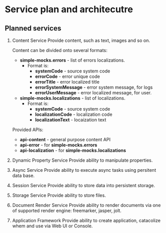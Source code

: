 # Service plan and architecutre

## Planned services

1. Content Service
   Provide content, such as text, images and so on.

   Content can be divided onto several formats:
      * **simple-mocks.errors** - list of errors localizations.
        * Format is:
          * **systemCode** - source system code
          * **errorCode** - error unique code
          * **errorTitle** - error localized title
          * **errorSystemMessage** - error system message, for logs
          * **errorUserMessage** - error localized message, for user.
      * **simple-mocks.localizations** - list of localizations.
        * Format is:
          * **systemCode** - source system code
          * **localizationCode** - localization code
          * **localizationText** - locaization text

   Provided APIs:
      * **api-content** - general purpose content API
      * **api-error** - for **simple-mocks.errors**
      * **api-localization** - for **simple-mocks.localizations**

2. Dynamic Property Service
   Provide ability to manipulate properties. 

3. Async Service
   Provide ability to execute async tasks using persitent data base.

4. Session Service
   Provide ability to store data into persistent storage.

5. Storage Service
   Provide ability to store files.

6. Document Render Service
   Provide ability to render documents via one of supported render engine: freemarker, jasper, jolt.

7. Application Framework
   Provide ability to create application, catacolize whem and use via Web UI or Console.

   
